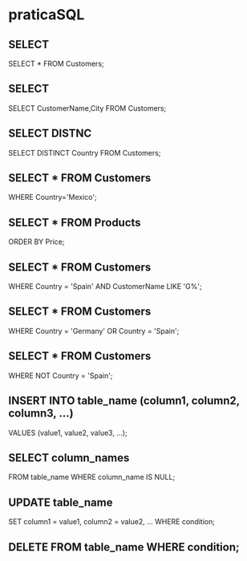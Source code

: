 # praticaSQL
## SELECT 
SELECT * FROM Customers;

## SELECT 
SELECT CustomerName,City FROM Customers;

## SELECT DISTNC
SELECT DISTINCT Country FROM Customers;
## SELECT * FROM Customers
WHERE Country='Mexico';
## SELECT * FROM Products
ORDER BY Price;
## SELECT * FROM Customers
WHERE Country = 'Spain' AND CustomerName LIKE 'G%';
## SELECT * FROM Customers
WHERE Country = 'Germany' OR Country = 'Spain';
## SELECT * FROM Customers
WHERE NOT Country = 'Spain';
## INSERT INTO table_name (column1, column2, column3, ...)
VALUES (value1, value2, value3, ...);
## SELECT column_names
FROM table_name
WHERE column_name IS NULL;
## UPDATE table_name
SET column1 = value1, column2 = value2, ...
WHERE condition;
## DELETE FROM table_name WHERE condition;

